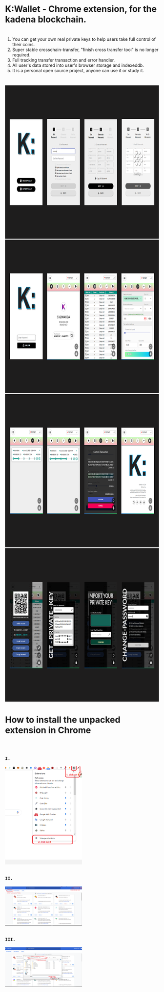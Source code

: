 #
#
# K:Wallet - Chrome extension, for the kadena blockchain.
#
#

1. You can get your own real private keys to help users take full control of their coins.
2. Super stable crosschain-transfer, "finish cross transfer tool" is no longer required.
3. Full tracking transfer transaction and error handler.
4. All user's data stored into user's browser storage and indexeddb.
5. It is a personal open source project, anyone can use it or study it.
#
#
<img src="./readme-images/k1.png" width='700' height='500'/>
<img src="./readme-images/k2.png" width='700' height='500'/>
<img src="./readme-images/k3.png" width='700' height='500'/>
<img src="./readme-images/k4.png" width='700' height='500'/>

#
#
# 
# How to install the unpacked extension in Chrome
#

<div style="transform:scale(0.5); transform-origin: left top">
<pre>

<h1>I.</h1>
<img src="./readme-images/how-to-install-k0.png" /><br/>

<h1>II.</h1>
<img src="./readme-images/how-to-install-k1.png"/><br/>

<h1>III.</h1>
<img src="./readme-images/how-to-install-k2.png"/><br/>
</pre>
</div>

#
#
# 
# How to download
#
<div style="transform:scale(0.5); transform-origin: left top">
<img src="./readme-images/how to download.png" /><br/>
</div>